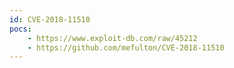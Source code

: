 ```yaml
---
id: CVE-2018-11510
pocs: 
    - https://www.exploit-db.com/raw/45212
    - https://github.com/mefulton/CVE-2018-11510
---
```

